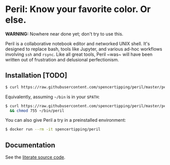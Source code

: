 # Peril: Know your favorite color. Or else.
**WARNING:** Nowhere near done yet; don't try to use this.

Peril is a collaborative notebook editor and networked UNIX shell. It's
designed to replace bash, tools like Jupyter, and various ad-hoc workflows
involving `ssh` and `rsync`. Like all great tools, Peril ~was~ will have been
written out of frustration and delusional perfectionism.

## Installation [TODO]
```sh
$ curl https://raw.githubusercontent.com/spencertipping/peril/master/peril | perl -
```

Equivalently, assuming `~/bin` is in your `$PATH`:

```sh
$ curl https://raw.githubusercontent.com/spencertipping/peril/master/peril > ~/bin/peril \
  && chmod 755 ~/bin/peril
```

You can also give Peril a try in a preinstalled environment:

```sh
$ docker run --rm -it spencertipping/peril
```

## Documentation
See the [literate source code](peril.md).
